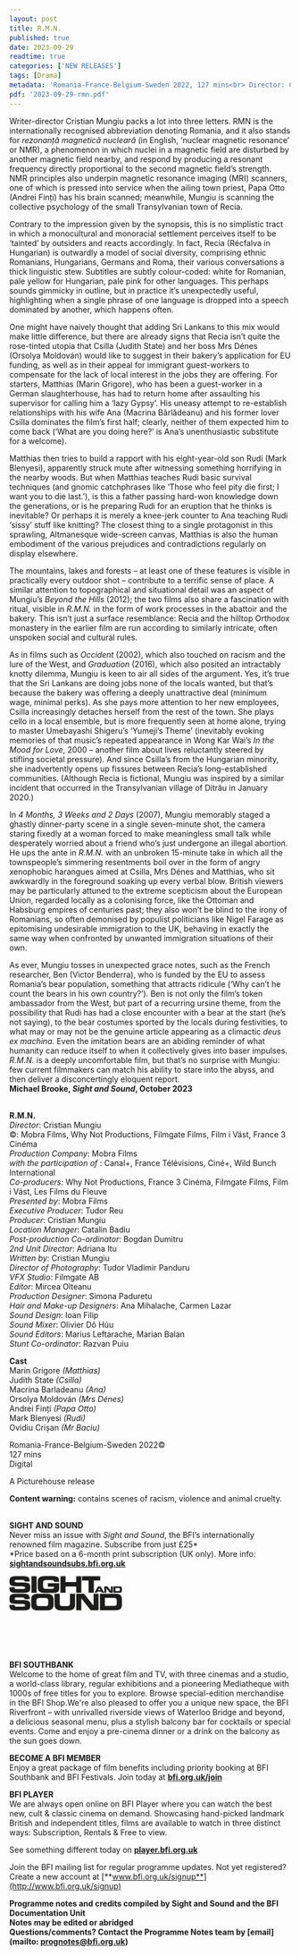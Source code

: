 ```yaml
---
layout: post
title: R.M.N.
published: true
date: 2023-09-29
readtime: true
categories: ['NEW RELEASES']
tags: [Drama]
metadata: 'Romania-France-Belgium-Sweden 2022, 127 mins<br> Director: Cristian Mungiu'
pdf: '2023-09-29-rmn.pdf'
---
```


Writer-director Cristian Mungiu packs a lot into three letters. RMN is the internationally recognised abbreviation denoting Romania, and it also stands for _rezonanță magnetică nucleară_ (in English, ‘nuclear magnetic resonance’ or NMR), a phenomenon in which nuclei in a magnetic field are disturbed by another magnetic field nearby, and respond by producing a resonant frequency directly proportional to the second magnetic field’s strength. NMR principles also underpin magnetic resonance imaging (MRI) scanners, one of which is pressed into service when the ailing town priest, Papa Otto (Andrei Finți) has his brain scanned; meanwhile, Mungiu is scanning the collective psychology of the small Transylvanian town of Recia.

Contrary to the impression given by the synopsis, this is no simplistic tract in which a monocultural and monoracial settlement perceives itself to be ‘tainted’ by outsiders and reacts accordingly. In fact, Recia (Récfalva in Hungarian) is outwardly a model of social diversity, comprising ethnic Romanians, Hungarians, Germans and Roma, their various conversations a thick linguistic stew. Subtitles are subtly colour-coded: white for Romanian, pale yellow for Hungarian, pale pink for other languages. This perhaps sounds gimmicky in outline, but in practice it’s unexpectedly useful, highlighting when a single phrase of one language is dropped into a speech dominated by another, which happens often.

One might have naively thought that adding Sri Lankans to this mix would make little difference, but there are already signs that Recia isn’t quite the rose-tinted utopia that Csilla (Judith State) and her boss Mrs Dénes (Orsolya Moldován) would like to suggest in their bakery’s application for EU funding, as well as in their appeal for immigrant guest-workers to compensate for the lack of local interest in the jobs they are offering. For starters, Matthias (Marin Grigore), who has been a guest-worker in a German slaughterhouse, has had to return home after assaulting his supervisor for calling him a ‘lazy Gypsy’. His uneasy attempt to re-establish relationships with his wife Ana (Macrina Bârlădeanu) and his former lover Csilla dominates the film’s first half; clearly, neither of them expected him to come back (‘What are you doing here?’ is Ana’s unenthusiastic substitute for a welcome).

Matthias then tries to build a rapport with his eight-year-old son Rudi (Mark Blenyesi), apparently struck mute after witnessing something horrifying in the nearby woods. But when Matthias teaches Rudi basic survival techniques (and gnomic catchphrases like ‘Those who feel pity die first; I want you to die last.’), is this a father passing hard-won knowledge down the generations, or is he preparing Rudi for an eruption that he thinks is inevitable? Or perhaps it is merely a knee-jerk counter to Ana teaching Rudi ‘sissy’ stuff like knitting? The closest thing to a single protagonist in this sprawling, Altmanesque wide-screen canvas, Matthias is also the human embodiment of the various prejudices and contradictions regularly on display elsewhere.

The mountains, lakes and forests – at least one of these features is visible in practically every outdoor shot – contribute to a terrific sense of place. A similar attention to topographical and situational detail was an aspect of Mungiu’s _Beyond the Hills_ (2012); the two films also share a fascination with ritual, visible in _R.M.N._ in the form of work processes in the abattoir and the bakery. This isn’t just a surface resemblance: Recia and the hilltop Orthodox monastery in the earlier film are run according to similarly intricate, often unspoken social and cultural rules.

As in films such as _Occident_ (2002), which also touched on racism and the lure of the West, and _Graduation_ (2016), which also posited an intractably knotty dilemma, Mungiu is keen to air all sides of the argument. Yes, it’s true that the Sri Lankans are doing jobs none of the locals wanted, but that’s because the bakery was offering a deeply unattractive deal (minimum wage, minimal perks). As she pays more attention to her new employees, Csilla increasingly detaches herself from the rest of the town. She plays cello in a local ensemble, but is more frequently seen at home alone, trying to master Umebayashi Shigeru’s ‘Yumeji’s Theme’ (inevitably evoking memories of that music’s repeated appearance in Wong Kar Wai’s _In the Mood for Love_, 2000 – another film about lives reluctantly steered by stifling societal pressure). And since Csilla’s from the Hungarian minority, she inadvertently opens up fissures between Recia’s long-established communities. (Although Recia is fictional, Mungiu was inspired by a similar incident that occurred in the Transylvanian village of Ditrău in January 2020.)

In _4 Months, 3 Weeks and 2 Days_ (2007), Mungiu memorably staged a ghastly dinner-party scene in a single seven-minute shot, the camera staring fixedly at a woman forced to make meaningless small talk while desperately worried about a friend who’s just undergone an illegal abortion. He ups the ante in _R.M.N._ with an unbroken 15-minute take in which all the townspeople’s simmering resentments boil over in the form of angry xenophobic harangues aimed at Csilla, Mrs Dénes and Matthias, who sit awkwardly in the foreground soaking up every verbal blow. British viewers may be particularly attuned to the extreme scepticism about the European Union, regarded locally as a colonising force, like the Ottoman and Habsburg empires of centuries past; they also won’t be blind to the irony of Romanians, so often demonised by populist politicians like Nigel Farage as epitomising undesirable immigration to the UK, behaving in exactly the same way when confronted by unwanted immigration situations of their own.

As ever, Mungiu tosses in unexpected grace notes, such as the French researcher, Ben (Victor Benderra), who is funded by the EU to assess Romania’s bear population, something that attracts ridicule (‘Why can’t he count the bears in his own country?’). Ben is not only the film’s token ambassador from the West, but part of a recurring ursine theme, from the possibility that Rudi has had a close encounter with a bear at the start (he’s not saying), to the bear costumes sported by the locals during festivities, to what may or may not be the genuine article appearing as a climactic _deus ex machina_. Even the imitation bears are an abiding reminder of what humanity can reduce itself to when it collectively gives into baser impulses. _R.M.N._ is a deeply uncomfortable film, but that’s no surprise with Mungiu: few current filmmakers can match his ability to stare into the abyss, and then deliver a disconcertingly eloquent report.  
**Michael Brooke, _Sight and Sound_, October 2023**
<br><br>

**R.M.N.**  
_Director_: Cristian Mungiu  
©: Mobra Films, Why Not Productions,  Filmgate Films, Film i Väst, France 3 Cinéma  
_Production Company_: Mobra Films  
_with the participation of_ : Canal+,  France Télévisions, Ciné+, Wild Bunch International  
_Co-producers_: Why Not Productions,  France 3 Cinéma, Filmgate Films, Film i Väst,  Les Films du Fleuve  
_Presented by_: Mobra Films  
_Executive Producer_: Tudor Reu  
_Producer_: Cristian Mungiu  
_Location Manager_: Catalin Badiu  
_Post-production Co-ordinator_: Bogdan Dumitru  
_2nd Unit Director_: Adriana Itu  
_Written by_: Cristian Mungiu  
_Director of Photography_: Tudor Vladimir Panduru  
_VFX Studio_: Filmgate AB  
_Editor_: Mircea Olteanu  
_Production Designer_: Simona Paduretu  
_Hair and Make-up Designers_: Ana Mihalache, Carmen Lazar  
_Sound Design_: Ioan Filip  
_Sound Mixer_: Olivier Dô Húu  
_Sound Editors_: Marius Leftarache, Marian Balan  
_Stunt Co-ordinator_: Razvan Puiu

**Cast**  
Marin Grigore _(Matthias)_  
Judith State _(Csilla)_  
Macrina Barladeanu _(Ana)_  
Orsolya Moldován _(Mrs Dénes)_  
Andrei Finți _(Papa Otto)_  
Mark Blenyesi _(Rudi)_  
Ovidiu Crișan _(Mr Baciu)_

Romania-France-Belgium-Sweden 2022©  
127 mins  
Digital

A Picturehouse release

**Content warning:** contains scenes of racism, violence and animal cruelty.
<br><br>

**SIGHT AND SOUND**<br>
Never miss an issue with _Sight and Sound_, the BFI’s internationally renowned film magazine. Subscribe from just £25*<br>
*Price based on a 6-month print subscription (UK only). More info: [**sightandsoundsubs.bfi.org.uk**](https://sightandsoundsubs.bfi.org.uk/subscribe)

<img style="float: left;" src="/img/sight-and-sound.jpg" width="40%" height="40%"><br><br><br><br><br><br><br><br>

**BFI SOUTHBANK**  
Welcome to the home of great film and TV, with three cinemas and a studio, a world-class library, regular exhibitions and a pioneering Mediatheque with 1000s of free titles for you to explore. Browse special-edition merchandise in the BFI Shop.We&#39;re also pleased to offer you a unique new space, the BFI Riverfront – with unrivalled riverside views of Waterloo Bridge and beyond, a delicious seasonal menu, plus a stylish balcony bar for cocktails or special events. Come and enjoy a pre-cinema dinner or a drink on the balcony as the sun goes down.  

**BECOME A BFI MEMBER**  
Enjoy a great package of film benefits including priority booking at BFI Southbank and BFI Festivals. Join today at [**bfi.org.uk/join**](http://www.bfi.org.uk/join)  

**BFI PLAYER**  
 We are always open online on BFI Player where you can watch the best new, cult &amp; classic cinema on demand. Showcasing hand-picked landmark British and independent titles, films are available to watch in three distinct ways: Subscription, Rentals &amp; Free to view.  

See something different today on [**player.bfi.org.uk**](https://player.bfi.org.uk)  

Join the BFI mailing list for regular programme updates. Not yet registered? Create a new account at [**www.bfi.org.uk/signup**](http://www.bfi.org.uk/signup)

**Programme notes and credits compiled by Sight and Sound and the BFI Documentation Unit  
Notes may be edited or abridged  
Questions/comments? Contact the Programme Notes team by [email](mailto: prognotes@bfi.org.uk)**

<!--stackedit_data:
eyJoaXN0b3J5IjpbLTEyNjE2MjQ0NDVdfQ==
-->